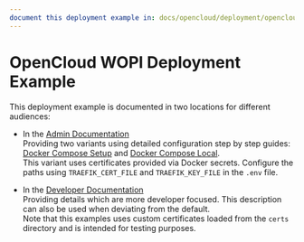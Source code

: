 ```yaml
---
document this deployment example in: docs/opencloud/deployment/opencloud_full.md
---
```


# OpenCloud WOPI Deployment Example

This deployment example is documented in two locations for different audiences:

* In the [Admin Documentation](https://docs.opencloud.eu/docs/admin/intro)\
  Providing two variants using detailed configuration step by step guides:\
  [Docker Compose Setup](https://docs.opencloud.eu/docs/admin/getting-started/container/docker-compose) and [Docker Compose Local](https://docs.opencloud.eu/docs/admin/getting-started/container/docker-compose-local).\
  This variant uses certificates provided via Docker secrets.
  Configure the paths using `TRAEFIK_CERT_FILE` and `TRAEFIK_KEY_FILE` in the `.env` file.

* In the [Developer Documentation](https://docs.opencloud.eu/docs/dev/intro)\
  Providing details which are more developer focused. This description can also be used when deviating from the default.\
  Note that this examples uses custom certificates loaded from the `certs` directory and is intended for testing purposes.


